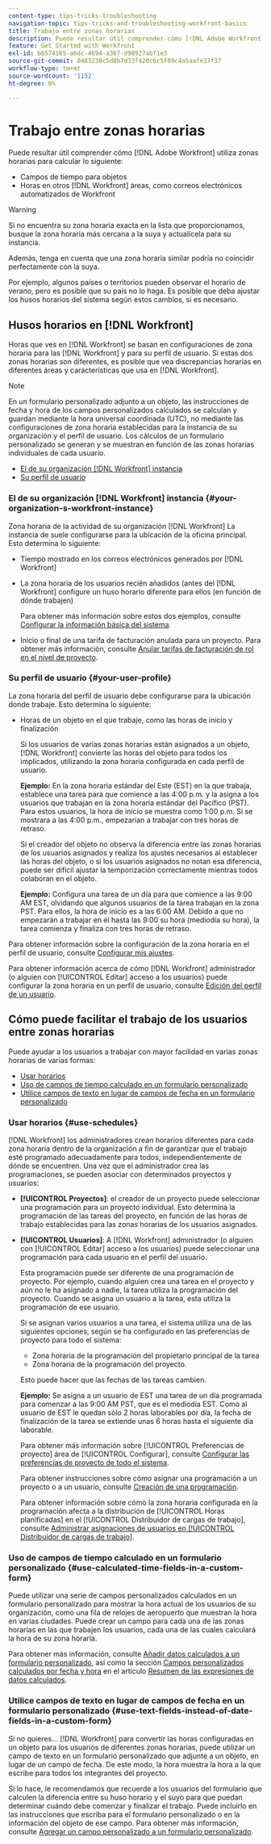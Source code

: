 ```yaml
---
content-type: tips-tricks-troubleshooting
navigation-topic: tips-tricks-and-troubleshooting-workfront-basics
title: Trabajo entre zonas horarias
description: Puede resultar útil comprender cómo [!DNL Adobe Workfront] utiliza zonas horarias para calcular campos de hora para objetos y horas en otras áreas, como correos electrónicos.
feature: Get Started with Workfront
exl-id: b6574165-a6dc-4694-a367-d98927abf1e3
source-git-commit: 0483230c5d8b7d33f420c6c5f09c4a5aafe37f37
workflow-type: tm+mt
source-wordcount: '1152'
ht-degree: 0%

---
```


# Trabajo entre zonas horarias

<!-- Audited: 2/2024 -->

Puede resultar útil comprender cómo [!DNL Adobe Workfront] utiliza zonas horarias para calcular lo siguiente:

* Campos de tiempo para objetos
* Horas en otros [!DNL Workfront] áreas, como correos electrónicos automatizados de Workfront

>[!WARNING]
>
>Si no encuentra su zona horaria exacta en la lista que proporcionamos, busque la zona horaria más cercana a la suya y actualícela para su instancia.
>
>Además, tenga en cuenta que una zona horaria similar podría no coincidir perfectamente con la suya.
>
>Por ejemplo, algunos países o territorios pueden observar el horario de verano, pero es posible que su país no lo haga. Es posible que deba ajustar los husos horarios del sistema según estos cambios, si es necesario.


## Husos horarios en [!DNL Workfront]

Horas que ves en [!DNL Workfront] se basan en configuraciones de zona horaria para las [!DNL Workfront] y para su perfil de usuario. Si estas dos zonas horarias son diferentes, es posible que vea discrepancias horarias en diferentes áreas y características que usa en [!DNL Workfront].

>[!NOTE]
>
>En un formulario personalizado adjunto a un objeto, las instrucciones de fecha y hora de los campos personalizados calculados se calculan y guardan mediante la hora universal coordinada (UTC), no mediante las configuraciones de zona horaria establecidas para la instancia de su organización y el perfil de usuario. Los cálculos de un formulario personalizado se generan y se muestran en función de las zonas horarias individuales de cada usuario.

* [El de su organización [!DNL Workfront] instancia](#your-organization-s-workfront-instance)
* [Su perfil de usuario](#your-user-profile)

### El de su organización [!DNL Workfront] instancia {#your-organization-s-workfront-instance}

Zona horaria de la actividad de su organización [!DNL Workfront] La instancia de suele configurarse para la ubicación de la oficina principal. Esto determina lo siguiente:

* Tiempo mostrado en los correos electrónicos generados por [!DNL Workfront]
* La zona horaria de los usuarios recién añadidos (antes del [!DNL Workfront] configure un huso horario diferente para ellos (en función de dónde trabajen)

  Para obtener más información sobre estos dos ejemplos, consulte [Configurar la información básica del sistema](../../administration-and-setup/get-started-wf-administration/configure-basic-info.md).

* Inicio o final de una tarifa de facturación anulada para un proyecto. Para obtener más información, consulte [Anular tarifas de facturación de rol en el nivel de proyecto](../../manage-work/projects/project-finances/override-job-role-billing-rates-at-the-project-level.md).

### Su perfil de usuario {#your-user-profile}

La zona horaria del perfil de usuario debe configurarse para la ubicación donde trabaje. Esto determina lo siguiente:

<!--
* The time shown in your outgoing [!DNL Workfront] email messages
[NOTE FROM LISA: Saeid that dates/times shown in emails are more complicated than how it is described in the article so we decided to comment out this line.]
-->
* Horas de un objeto en el que trabaje, como las horas de inicio y finalización

  Si los usuarios de varias zonas horarias están asignados a un objeto, [!DNL Workfront] convierte las horas del objeto para todos los implicados, utilizando la zona horaria configurada en cada perfil de usuario.

  **Ejemplo:** En la zona horaria estándar del Este (EST) en la que trabaja, establece una tarea para que comience a las 4:00 p.m. y la asigna a los usuarios que trabajan en la zona horaria estándar del Pacífico (PST). Para estos usuarios, la hora de inicio se muestra como 1:00 p.m. Si se mostrara a las 4:00 p.m., empezarían a trabajar con tres horas de retraso.

  Si el creador del objeto no observa la diferencia entre las zonas horarias de los usuarios asignados y realiza los ajustes necesarios al establecer las horas del objeto, o si los usuarios asignados no notan esa diferencia, puede ser difícil ajustar la temporización correctamente mientras todos colaboran en el objeto.

  **Ejemplo:** Configura una tarea de un día para que comience a las 9:00 AM EST, olvidando que algunos usuarios de la tarea trabajan en la zona PST. Para ellos, la hora de inicio es a las 6:00 AM. Debido a que no empezarán a trabajar en él hasta las 9:00 su hora (mediodía su hora), la tarea comienza y finaliza con tres horas de retraso.

Para obtener información sobre la configuración de la zona horaria en el perfil de usuario, consulte [Configurar mis ajustes](../../workfront-basics/manage-your-account-and-profile/configuring-your-user-profile/configure-my-settings.md).

Para obtener información acerca de cómo [!DNL Workfront] administrador (o alguien con [!UICONTROL Editar] acceso a los usuarios) puede configurar la zona horaria en un perfil de usuario, consulte [Edición del perfil de un usuario](../../administration-and-setup/add-users/create-and-manage-users/edit-a-users-profile.md).

## Cómo puede facilitar el trabajo de los usuarios entre zonas horarias

Puede ayudar a los usuarios a trabajar con mayor facilidad en varias zonas horarias de varias formas:

* [Usar horarios](#use-schedules)
* [Uso de campos de tiempo calculado en un formulario personalizado](#use-calculated-time-fields-in-a-custom-form)
* [Utilice campos de texto en lugar de campos de fecha en un formulario personalizado](#use-text-fields-instead-of-date-fields-in-a-custom-form)

### Usar horarios {#use-schedules}

[!DNL Workfront] los administradores crean horarios diferentes para cada zona horaria dentro de la organización a fin de garantizar que el trabajo esté programado adecuadamente para todos, independientemente de dónde se encuentren. Una vez que el administrador crea las programaciones, se pueden asociar con determinados proyectos y usuarios:

* **[!UICONTROL Proyectos]**: el creador de un proyecto puede seleccionar una programación para un proyecto individual. Esto determina la programación de las tareas del proyecto, en función de las horas de trabajo establecidas para las zonas horarias de los usuarios asignados.
* **[!UICONTROL Usuarios]**: A [!DNL Workfront] administrador (o alguien con [!UICONTROL Editar] acceso a los usuarios) puede seleccionar una programación para cada usuario en el perfil del usuario.

  Esta programación puede ser diferente de una programación de proyecto. Por ejemplo, cuando alguien crea una tarea en el proyecto y aún no le ha asignado a nadie, la tarea utiliza la programación del proyecto. Cuando se asigna un usuario a la tarea, esta utiliza la programación de ese usuario.

  Si se asignan varios usuarios a una tarea, el sistema utiliza una de las siguientes opciones, según se ha configurado en las preferencias de proyecto para todo el sistema:

   * Zona horaria de la programación del propietario principal de la tarea
   * Zona horaria de la programación del proyecto.

  Esto puede hacer que las fechas de las tareas cambien.

  **Ejemplo:** Se asigna a un usuario de EST una tarea de un día programada para comenzar a las 9:00 AM PST, que es el mediodía EST. Como al usuario de EST le quedan sólo 2 horas laborables por día, la fecha de finalización de la tarea se extiende unas 6 horas hasta el siguiente día laborable.

  Para obtener más información sobre [!UICONTROL Preferencias de proyecto] área de [!UICONTROL Configurar], consulte [Configurar las preferencias de proyecto de todo el sistema](../../administration-and-setup/set-up-workfront/configure-system-defaults/set-project-preferences.md).

  Para obtener instrucciones sobre cómo asignar una programación a un proyecto o a un usuario, consulte [Creación de una programación](../../administration-and-setup/set-up-workfront/configure-timesheets-schedules/create-schedules.md).

  Para obtener información sobre cómo la zona horaria configurada en la programación afecta a la distribución de [!UICONTROL Horas planificadas] en el [!UICONTROL Distribuidor de cargas de trabajo], consulte [Administrar asignaciones de usuarios en [!UICONTROL Distribuidor de cargas de trabajo]](../../resource-mgmt/workload-balancer/manage-user-allocations-workload-balancer.md).


### Uso de campos de tiempo calculado en un formulario personalizado {#use-calculated-time-fields-in-a-custom-form}

Puede utilizar una serie de campos personalizados calculados en un formulario personalizado para mostrar la hora actual de los usuarios de su organización, como una fila de relojes de aeropuerto que muestran la hora en varias ciudades. Puede crear un campo para cada una de las zonas horarias en las que trabajen los usuarios, cada una de las cuales calculará la hora de su zona horaria.

Para obtener más información, consulte [Añadir datos calculados a un formulario personalizado](../../administration-and-setup/customize-workfront/create-manage-custom-forms/add-calculated-data-to-custom-form.md), así como la sección [Campos personalizados calculados por fecha y hora](../../reports-and-dashboards/reports/calc-cstm-data-reports/calculated-data-expressions.md#date) en el artículo [Resumen de las expresiones de datos calculados](../../reports-and-dashboards/reports/calc-cstm-data-reports/calculated-data-expressions.md).

### Utilice campos de texto en lugar de campos de fecha en un formulario personalizado {#use-text-fields-instead-of-date-fields-in-a-custom-form}

Si no quieres... [!DNL Workfront] para convertir las horas configuradas en un objeto para los usuarios de diferentes zonas horarias, puede utilizar un campo de texto en un formulario personalizado que adjunte a un objeto, en lugar de un campo de fecha. De este modo, la hora muestra la hora a la que escribe para todos los integrantes del proyecto.

Si lo hace, le recomendamos que recuerde a los usuarios del formulario que calculen la diferencia entre su huso horario y el suyo para que puedan determinar cuándo debe comenzar y finalizar el trabajo. Puede incluirlo en las instrucciones que escriba para el formulario personalizado o en la información del objeto de ese campo. Para obtener más información, consulte [Agregar un campo personalizado a un formulario personalizado](../../administration-and-setup/customize-workfront/create-manage-custom-forms/add-a-custom-field-to-a-custom-form.md).
